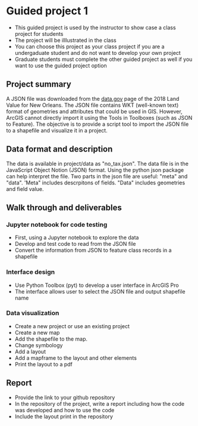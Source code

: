 # Guided project 1

- This guided project is used by the instructor to show case a class project for students
- The project will be illlustrated in the class
- You can choose this project as your class project if you are a undergaduate student and do not want to develop your own project
- Graduate students must complete the other guided project as well if you want to use the guided project option

## Project summary

A JSON file was downloaded from the [data.gov](https://catalog.data.gov/dataset/?q=new+orleans+land+parcels&sort=views_recent+desc&res_format=CSV&res_format=JSON&groups=local&publisher=data.nola.gov&ext_location=&ext_bbox=&ext_prev_extent=&page=1) page of the 2018 Land Value for New Orleans. The JSON file contains WKT (well-known text) format of geometries and attributes that could be used in GIS. However, ArcGIS cannot directly import it using the Tools in Toolboxes (such as JSON to Feature). The objective is to provide a script tool to import the JSON file to a shapefile and visualize it in a project. 

## Data format and description

The data is available in project/data as "no_tax.json". The data file is in the JavaScript Object Notion (JSON) format. Using the python json package can help interpret the file. Two parts in the json file are useful: "meta" and "data". 'Meta" includes descrpitons of fields. "Data" includes geometries and field value. 

## Walk through and deliverables

### Jupyter notebook for code testing

- First, using a Jupyter notebook to explore the data
- Develop and test code to read from the JSON file
- Convert the information from JSON to feature class records in a shapefile

### Interface design

- Use Python Toolbox (pyt) to develop a user interface in ArcGIS Pro
- The interface allows user to select the JSON file and output shapefile name

### Data visualization

- Create a new project or use an existing project
- Create a new map
- Add the shapefile to the map. 
- Change symbology
- Add a layout
- Add a mapframe to the layout and other elements
- Print the layout to a pdf

## Report

- Provide the link to your github repository
- In the repository of the project, write a report including how the code was developed and how to use the code
- Include the layout print in the repository

